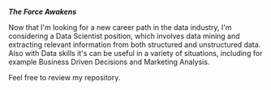 __*The Force Awakens*__

Now that I'm looking for a new career path in the data industry, 
I'm considering a Data Scientist position, which involves data mining and extracting relevant information from both structured and unstructured data.
Also with Data skills it's can be useful in a variety of situations, including for example Business Driven Decisions and Marketing Analysis.

Feel free to review my repository.

<!---
BentoSkywalker/BentoSkywalker is a ✨ special ✨ repository because its `README.md` (this file) appears on your GitHub profile.
You can click the Preview link to take a look at your changes.
--->

